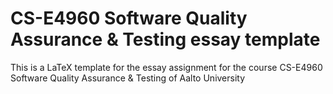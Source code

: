 # CS-E4960 Software Quality Assurance & Testing essay template

This is a LaTeX template for the essay assignment for the course CS-E4960 Software Quality Assurance & Testing of Aalto University

